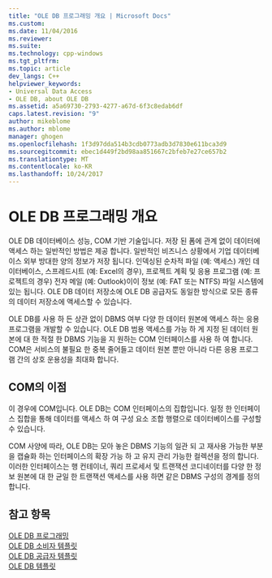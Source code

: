 ```yaml
---
title: "OLE DB 프로그래밍 개요 | Microsoft Docs"
ms.custom: 
ms.date: 11/04/2016
ms.reviewer: 
ms.suite: 
ms.technology: cpp-windows
ms.tgt_pltfrm: 
ms.topic: article
dev_langs: C++
helpviewer_keywords:
- Universal Data Access
- OLE DB, about OLE DB
ms.assetid: a5a69730-2793-4277-a67d-6f3c8edab6df
caps.latest.revision: "9"
author: mikeblome
ms.author: mblome
manager: ghogen
ms.openlocfilehash: 1f3d97dda514b3cdb0773adb3d7830e611bca3d9
ms.sourcegitcommit: ebec1d449f2bd98aa851667c2bfeb7e27ce657b2
ms.translationtype: MT
ms.contentlocale: ko-KR
ms.lasthandoff: 10/24/2017
---
```

# <a name="ole-db-programming-overview"></a>OLE DB 프로그래밍 개요
OLE DB 데이터베이스 성능, COM 기반 기술입니다. 저장 된 폼에 관계 없이 데이터에 액세스 하는 일반적인 방법은 제공 합니다. 일반적인 비즈니스 상황에서 기업 데이터베이스 외부 방대한 양의 정보가 저장 됩니다. 인덱싱된 순차적 파일 (예: 액세스) 개인 데이터베이스, 스프레드시트 (예: Excel의 경우), 프로젝트 계획 및 응용 프로그램 (예: 프로젝트의 경우) 전자 메일 (예: Outlook)이이 정보 (예: FAT 또는 NTFS) 파일 시스템에 있는 됩니다. OLE DB 데이터 저장소에 OLE DB 공급자도 동일한 방식으로 모든 종류의 데이터 저장소에 액세스할 수 있습니다.
  
 OLE DB를 사용 하 든 상관 없이 DBMS 여부 다양 한 데이터 원본에 액세스 하는 응용 프로그램을 개발할 수 있습니다. OLE DB 범용 액세스를 가능 하 게 지정 된 데이터 원본에 대 한 적절 한 DBMS 기능을 지 원하는 COM 인터페이스를 사용 하 여 합니다. COM은 서비스의 불필요 한 중복 줄어들고 데이터 원본 뿐만 아니라 다른 응용 프로그램 간의 상호 운용성을 최대화 합니다.  
  
## <a name="benefits-of-com"></a>COM의 이점  
 이 경우에 COM입니다. OLE DB는 COM 인터페이스의 집합입니다. 일정 한 인터페이스 집합을 통해 데이터를 액세스 하 여 구성 요소 조합 행렬으로 데이터베이스를 구성할 수 있습니다.  
  
 COM 사양에 따라, OLE DB는 모아 놓은 DBMS 기능의 일관 되 고 재사용 가능한 부분을 캡슐화 하는 인터페이스의 확장 가능 하 고 유지 관리 가능한 컬렉션을 정의 합니다. 이러한 인터페이스는 행 컨테이너, 쿼리 프로세서 및 트랜잭션 코디네이터를 다양 한 정보 원본에 대 한 균일 한 트랜잭션 액세스를 사용 하면 같은 DBMS 구성의 경계를 정의 합니다.  
 
  
## <a name="see-also"></a>참고 항목  
 [OLE DB 프로그래밍](../../data/oledb/ole-db-programming.md)   
 [OLE DB 소비자 템플릿](../../data/oledb/ole-db-consumer-templates-cpp.md)   
 [OLE DB 공급자 템플릿](../../data/oledb/ole-db-provider-templates-cpp.md)   
 [OLE DB 템플릿](../../data/oledb/ole-db-templates.md)